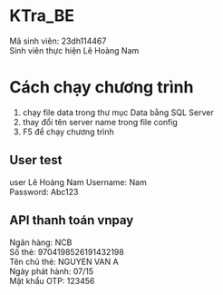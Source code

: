 # KTra_BE
Mã sinh viên: 23dh114467  
Sinh viên thực hiện Lê Hoàng Nam  

# Cách chạy chương trình
1. chạy file data trong thư mục Data bằng SQL Server  
2. thay đổi tên server name trong file config  
3. F5 để chạy chương trình  

## User test
user Lê Hoàng Nam
Username: Nam  
Password: Abc123  

## API thanh toán vnpay
Ngân hàng: NCB  
Số thẻ: 9704198526191432198  
Tên chủ thẻ: NGUYEN VAN A  
Ngày phát hành: 07/15  
Mật khẩu OTP: 123456  
